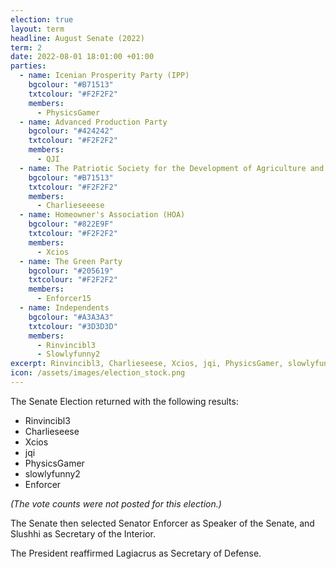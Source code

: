 ```yaml
---
election: true
layout: term
headline: August Senate (2022)
term: 2
date: 2022-08-01 18:01:00 +01:00
parties:
  - name: Icenian Prosperity Party (IPP)
    bgcolour: "#B71513"
    txtcolour: "#F2F2F2"
    members:
      - PhysicsGamer
  - name: Advanced Production Party
    bgcolour: "#424242"
    txtcolour: "#F2F2F2"
    members:
      - QJI
  - name: The Patriotic Society for the Development of Agriculture and Livestock (PSDAL)
    bgcolour: "#B71513"
    txtcolour: "#F2F2F2"
    members:
      - Charlieseeese
  - name: Homeowner's Association (HOA)
    bgcolour: "#822E9F"
    txtcolour: "#F2F2F2"
    members:
      - Xcios
  - name: The Green Party
    bgcolour: "#205619"
    txtcolour: "#F2F2F2"
    members:
      - Enforcer15
  - name: Independents
    bgcolour: "#A3A3A3"
    txtcolour: "#3D3D3D"
    members:
      - Rinvincibl3
      - Slowlyfunny2
excerpt: Rinvincibl3, Charlieseese, Xcios, jqi, PhysicsGamer, slowlyfunny2, and Enforcer elected to the Senate.
icon: /assets/images/election_stock.png
---
```

The Senate Election returned with the following results:

- Rinvincibl3
- Charlieseese
- Xcios
- jqi
- PhysicsGamer
- slowlyfunny2
- Enforcer

*(The vote counts were not posted for this election.)*

The Senate then selected Senator Enforcer as Speaker of the Senate, and Slushhi as Secretary of the Interior.

The President reaffirmed Lagiacrus as Secretary of Defense.